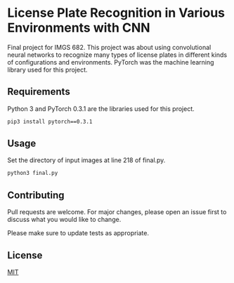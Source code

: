 # License Plate Recognition in Various Environments with CNN
Final project for IMGS 682.  This project was about using convolutional neural networks to recognize many types of license plates in different kinds of configurations and environments.  PyTorch was the machine learning library used for this project.

## Requirements

Python 3 and PyTorch 0.3.1 are the libraries used for this project.

```bash
pip3 install pytorch==0.3.1
```

## Usage

Set the directory of input images at line 218 of final.py.

```python
python3 final.py
```

## Contributing
Pull requests are welcome. For major changes, please open an issue first to discuss what you would like to change.

Please make sure to update tests as appropriate.

## License
[MIT](https://choosealicense.com/licenses/mit/)
